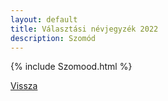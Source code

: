 ```yaml
---
layout: default
title: Választási névjegyzék 2022
description: Szomód
---
```


{% include Szomood.html %}

[Vissza](./)